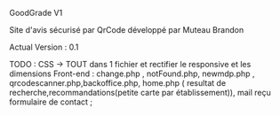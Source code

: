 GoodGrade V1

Site d'avis sécurisé par QrCode développé par Muteau Brandon

Actual Version : 0.1

TODO :
CSS -> TOUT dans 1 fichier et rectifier le responsive et les dimensions
Front-end : change.php , notFound.php, newmdp.php , qrcodescanner.php,backoffice.php, home.php ( resultat de recherche,recommandations(petite carte par établissement)), mail reçu formulaire de contact ;
